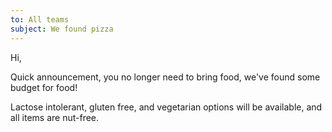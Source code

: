 ```yaml
---
to: All teams
subject: We found pizza
---
```


Hi,

Quick announcement, you no longer need to bring food, we've found some budget for food!

Lactose intolerant, gluten free, and vegetarian options will be available, and all items are nut-free.
